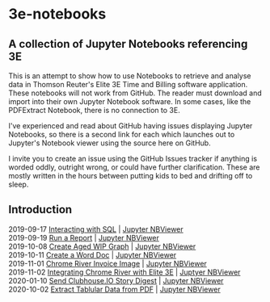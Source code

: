 # 3e-notebooks
## A collection of Jupyter Notebooks referencing 3E

This is an attempt to show how to use Notebooks to retrieve and analyse data in Thomson Reuter's Elite 3E Time and Billing software application. These notebooks will not work from GitHub. The reader must download and import into their own Jupyter Notebook software. In some cases, like the PDFExtract Notebook, there is no connection to 3E.

I've experienced and read about GitHub having issues displaying Jupyter Notebooks, so there is a second link for each which launches out to Jupyter's Notebook viewer using the source here on GitHub.

I invite you to create an issue using the GitHub Issues tracker if anything is worded oddly, outright wrong, or could have further clarification. These are mostly written in the hours between putting kids to bed and drifting off to sleep.

## Introduction
2019-09-17 [Interacting with SQL](Interacting%20with%20SQL.ipynb) | [Jupyter NBViewer](https://nbviewer.jupyter.org/github/junctionapps/3e-notebooks/blob/master/Interacting%20with%20SQL.ipynb)\
2019-09-19 [Run a Report](Run%20a%20Report.ipynb) | [Jupyter NBViewer](https://nbviewer.jupyter.org/github/junctionapps/3e-notebooks/blob/master/Run%20a%20Report.ipynb)\
2019-10-08 [Create Aged WIP Graph](Create%20A%20Graph%20of%20Aged%20WIP.ipynb) | [Jupyter NBViewer](https://nbviewer.jupyter.org/github/junctionapps/3e-notebooks/blob/master/Create%20A%20Graph%20of%20Aged%20WIP.ipynb)\
2019-10-11 [Create a Word Doc](Create%20a%20Word%20Document.ipynb) | [Jupyter NBViewer](https://nbviewer.jupyter.org/github/junctionapps/3e-notebooks/blob/master/Create%20a%20Word%20Document.ipynb?flush_cache=true)\
2019-11-01 [Chrome River Invoice Image](Get%20An%20Invoice%20Image%20from%20Chrome%20River.ipynb) | [Jupyter NBViewer](https://nbviewer.jupyter.org/github/junctionapps/3e-notebooks/blob/master/Get%20An%20Invoice%20Image%20from%20Chrome%20River.ipynb)\
2019-11-02 [Integrating Chrome River with Elite 3E](Integrating%203E%20and%20Chrome%20River.ipynb) | [Juptyer NBViewer](https://nbviewer.jupyter.org/github/junctionapps/3e-notebooks/blob/master/Integrating%203E%20and%20Chrome%20River.ipynb)\
2020-01-10 [Send Clubhouse.IO Story Digest](ClubHouse%20Story%20Digest.ipynb) | [Jupyter NBViewer](https://nbviewer.jupyter.org/github/junctionapps/3e-notebooks/blob/master/ClubHouse%20Story%20Digest.ipynb)\
2020-10-02 [Extract Tablular Data from PDF](ExtractPDFDataWithTabula.ipynb) | [Jupyter NBViewer](https://nbviewer.jupyter.org/github/junctionapps/3e-notebooks/blob/master/ExtractPDFDataWithTabula.ipynb)
